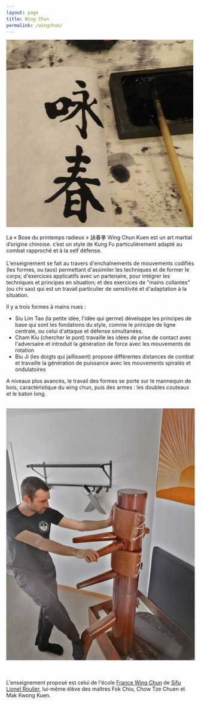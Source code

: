 ```yaml
---
layout: page
title: Wing Chun
permalink: /wingchun/
---
```


![Wing Chun](/images/Wingchun_calli.jpg)

La « Boxe du printemps radieux »  詠春拳 Wing Chun Kuen est un art martial d’origine chinoise. c’est un style de Kung Fu particulièrement adapté au combat rapproché et à la self défense.<br/><br/>
L'enseignement se fait au travers d'enchaînements de mouvements codifiés (les formes, ou taos) permettant d'assimiler les techniques et de former le corps; d'exercices applicatifs avec un partenaire, pour intégrer les techniques et principes en situation; et des exercices de "mains collantes" (ou chi sao) qui est un travail particulier de sensitivité et d'adaptation à la situation.

Il y a trois formes à mains nues :
- Siu Lim Tao (la petite idée, l'idée qui germe) développe les principes de base qui sont les fondations du style, comme le principe de ligne centrale, ou celui d'attaque et défense simultanées.
- Cham Kiu (chercher le pont) travaille les idées de prise de contact avec l'adversaire et introduit la génération de force avec les mouvements de rotation
- Biu Ji (les doigts qui jaillissent) propose différentes distances de combat et travaille la génération de puissance avec les mouvements spiralés et ondulatoires

A niveaux plus avancés, le travail des formes se porte sur le mannequin de bois, caractéristique du wing chun, puis des armes : les doubles couteaux et le baton long.
<br/><br/>

![wc dummy](/images/wc_dummy.jpg)

<br/><br/>
L'enseignement proposé est celui de l'école [France Wing Chun](https://francewingchun.fr/) de [Sifu Lionel Roulier](https://francewingchun.fr/philosophie/lionel-roulier/), lui-même élève des maîtres Fok Chiu, Chow Tze Chuen et Mak Kwong Kuen.
